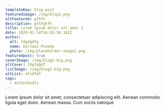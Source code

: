 ```yaml
---
templateKey: blog-post
featuredimage: /img/blog3.png
altFeatured: gfhfh
description: gfhfghfh
title: Lorem ipsum dolor sit amet 1
date: 2020-01-14T16:03:50.181Z
author:
  alt: fdgdgdfg
  name: Gerswin Pineda
  photo: /img/placeholder-image2.png
featuredpost: true
coverImage: /img/blog2-big.png
altCover: fdgfdgdf
listImage: /img/blog2-big.png
altList: dfsdfdf
tags:
  - dsfdsfdsdfs
---
```

Lorem ipsum dolor sit amet, consectetuer adipiscing elit. Aenean commodo ligula eget dolor. Aenean massa. Cum sociis natoque
